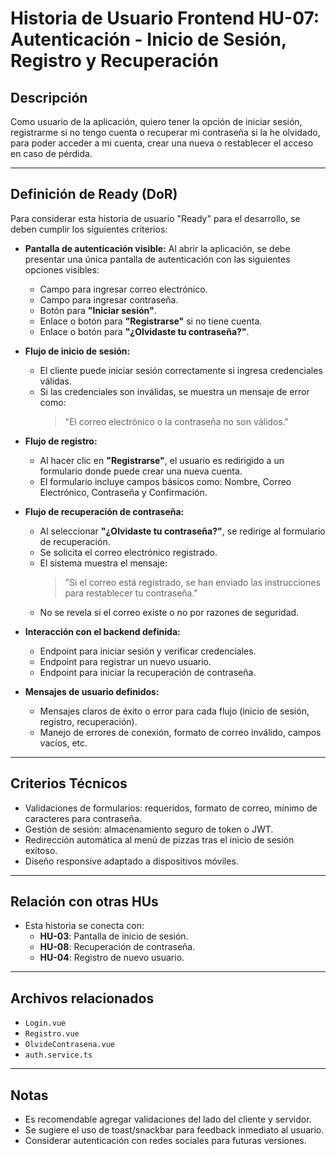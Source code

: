 # Historia de Usuario Frontend HU-07: Autenticación - Inicio de Sesión, Registro y Recuperación

## Descripción

Como usuario de la aplicación, quiero tener la opción de iniciar sesión, registrarme si no tengo cuenta o recuperar mi contraseña si la he olvidado, para poder acceder a mi cuenta, crear una nueva o restablecer el acceso en caso de pérdida.

---

## Definición de Ready (DoR)

Para considerar esta historia de usuario "Ready" para el desarrollo, se deben cumplir los siguientes criterios:

- **Pantalla de autenticación visible:** Al abrir la aplicación, se debe presentar una única pantalla de autenticación con las siguientes opciones visibles:
  - Campo para ingresar correo electrónico.
  - Campo para ingresar contraseña.
  - Botón para **"Iniciar sesión"**.
  - Enlace o botón para **"Registrarse"** si no tiene cuenta.
  - Enlace o botón para **"¿Olvidaste tu contraseña?"**.

- **Flujo de inicio de sesión:**
  - El cliente puede iniciar sesión correctamente si ingresa credenciales válidas.
  - Si las credenciales son inválidas, se muestra un mensaje de error como:
    > "El correo electrónico o la contraseña no son válidos."

- **Flujo de registro:**
  - Al hacer clic en **"Registrarse"**, el usuario es redirigido a un formulario donde puede crear una nueva cuenta.
  - El formulario incluye campos básicos como: Nombre, Correo Electrónico, Contraseña y Confirmación.

- **Flujo de recuperación de contraseña:**
  - Al seleccionar **"¿Olvidaste tu contraseña?"**, se redirige al formulario de recuperación.
  - Se solicita el correo electrónico registrado.
  - El sistema muestra el mensaje:
    > "Si el correo está registrado, se han enviado las instrucciones para restablecer tu contraseña."
  - No se revela si el correo existe o no por razones de seguridad.

- **Interacción con el backend definida:**
  - Endpoint para iniciar sesión y verificar credenciales.
  - Endpoint para registrar un nuevo usuario.
  - Endpoint para iniciar la recuperación de contraseña.

- **Mensajes de usuario definidos:**
  - Mensajes claros de éxito o error para cada flujo (inicio de sesión, registro, recuperación).
  - Manejo de errores de conexión, formato de correo inválido, campos vacíos, etc.

---

## Criterios Técnicos

- Validaciones de formularios: requeridos, formato de correo, mínimo de caracteres para contraseña.
- Gestión de sesión: almacenamiento seguro de token o JWT.
- Redirección automática al menú de pizzas tras el inicio de sesión exitoso.
- Diseño responsive adaptado a dispositivos móviles.

---

## Relación con otras HUs

- Esta historia se conecta con:  
  - **HU-03**: Pantalla de inicio de sesión.  
  - **HU-08**: Recuperación de contraseña.  
  - **HU-04**: Registro de nuevo usuario.

---

## Archivos relacionados

- `Login.vue`
- `Registro.vue`
- `OlvideContrasena.vue`
- `auth.service.ts`

---

## Notas

- Es recomendable agregar validaciones del lado del cliente y servidor.
- Se sugiere el uso de toast/snackbar para feedback inmediato al usuario.
- Considerar autenticación con redes sociales para futuras versiones.

